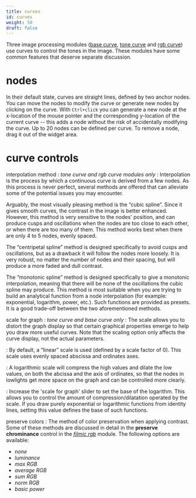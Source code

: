 ```yaml
---
title: curves
id: curves
weight: 50
draft: false
---
```


Three image processing modules ([base curve](../../module-reference/processing-modules/base-curve.md), [tone curve](../../module-reference/processing-modules/tone-curve.md) and [rgb curve](../../module-reference/processing-modules/rgb-curve.md)) use curves to control the tones in the image. These modules have some common features that deserve separate discussion.

# nodes

In their default state, curves are straight lines, defined by two anchor nodes. You can move the nodes to modify the curve or generate new nodes by clicking on the curve. With `Ctrl+click` you can generate a new node at the x-location of the mouse pointer and the corresponding y-location of the current curve -- this adds a node without the risk of accidentally modifying the curve. Up to 20 nodes can be defined per curve. To remove a node, drag it out of the widget area.

# curve controls

interpolation method 
: _tone curve and rgb curve modules only_
: Interpolation is the process by which a continuous curve is derived from a few nodes. As this process is never perfect, several methods are offered that can alleviate some of the potential issues you may encounter.

Arguably, the most visually pleasing method is the “cubic spline”. Since it gives smooth curves, the contrast in the image is better enhanced. However, this method is very sensitive to the nodes' position, and can produce cusps and oscillations when the nodes are too close to each other, or when there are too many of them. This method works best when there are only 4 to 5 nodes, evenly spaced.

The “centripetal spline” method is designed specifically to avoid cusps and oscillations, but as a drawback it will follow the nodes more loosely. It is very robust, no matter the number of nodes and their spacing, but will produce a more faded and dull contrast.

The “monotonic spline” method is designed specifically to give a monotonic interpolation, meaning that there will be none of the oscillations the cubic spline may produce. This method is most suitable when you are trying to build an analytical function from a node interpolation (for example: exponential, logarithm, power, etc.). Such functions are provided as presets. It is a good trade-off between the two aforementioned methods.

scale for graph 
: _tone curve and base curve only_
: The scale allows you to distort the graph display so that certain graphical properties emerge to help you draw more useful curves. Note that the scaling option only affects the curve display, not the actual parameters.

: By default, a “linear” scale is used (defined by a scale factor of 0). This scale uses evenly spaced abscissa and ordinates axes.

: A logarithmic scale will compress the high values and dilate the low values, on both the abcissa and the axis of ordinates, so that the nodes in lowlights get more space on the graph and can be controlled more clearly.

: Increase the 'scale for graph' slider to set the base of the logarithm. This allows you to control the amount of compression/dilatation operated by the scale. If you draw purely exponential or logarithmic functions from identity lines, setting this value defines the base of such functions.

preserve colors
: The method of color preservation when applying contrast. Some of these methods are discussed in detail in the **preserve chrominance** control in the [_filmic rgb_](../../module-reference/processing-modules/filmic-rgb.md) module. The following options are available:
- _none_
- _luminance_
- _max RGB_
- _average RGB_
- _sum RGB_
- _norm RGB_
- _basic power_
